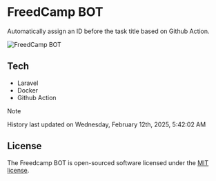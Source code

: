 # FreedCamp BOT

Automatically assign an ID before the task title based on Github Action.

![FreedCamp BOT](https://repository-images.githubusercontent.com/737932867/7d34798b-2680-471c-b089-a78a718d3d6a)

## Tech

- Laravel
- Docker
- Github Action

> [!NOTE]  
> History last updated on Wednesday, February 12th, 2025, 5:42:02 AM

## License

The Freedcamp BOT is open-sourced software licensed under the [MIT license](https://opensource.org/licenses/MIT).
